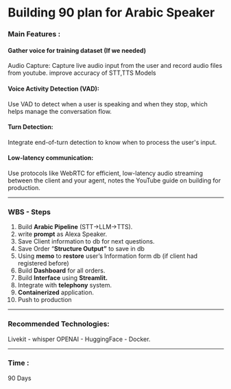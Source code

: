 # Building 90 plan for Arabic Speaker 

### Main Features : 
####  Gather voice for training dataset (If we needed)
Audio Capture: Capture live audio input from the user and record audio files from youtube. improve accuracy of STT,TTS Models

####  Voice Activity Detection (VAD):
Use VAD to detect when a user is speaking and when they stop, which helps manage the conversation flow. 

####  Turn Detection:
Integrate end-of-turn detection to know when to process the user's input. 

####  Low-latency communication:
Use protocols like WebRTC for efficient, low-latency audio streaming between the client and your agent, notes the YouTube guide on building for production. 

---------------------------------------------------------

### WBS - Steps
1. Build **Arabic Pipeline** (STT→LLM→TTS).                                  
2. write **prompt** as Alexa Speaker.                            
3. Save Client information to db for next questions.  
4. Save Order “**Structure Output”** to save in db       
5. Using **memo** to **restore** user’s Information form db (if client had registered before)   
6. Build **Dashboard** for all orders.
7. Build **Interface** using **Streamlit.**
8. Integrate with **telephony** system. 
9. **Containerized** application.   
10. Push to production

---------------------------------------------------
### Recommended Technologies:
Livekit - whisper OPENAI - HuggingFace - Docker.  

--------------------------------------------------------------

### Time : 
90 Days 


